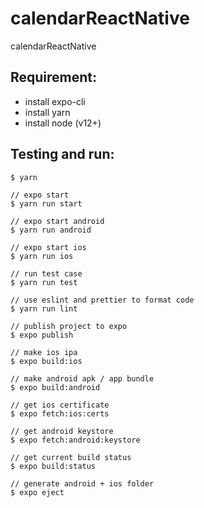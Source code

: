 # calendarReactNative

calendarReactNative

## Requirement:
 - install expo-cli
 - install yarn
 - install node (v12+)

## Testing and run:
```
$ yarn

// expo start
$ yarn run start

// expo start android
$ yarn run android

// expo start ios
$ yarn run ios

// run test case
$ yarn run test

// use eslint and prettier to format code
$ yarn run lint
```

```
// publish project to expo
$ expo publish

// make ios ipa
$ expo build:ios

// make android apk / app bundle
$ expo build:android

// get ios certificate
$ expo fetch:ios:certs

// get android keystore
$ expo fetch:android:keystore

// get current build status
$ expo build:status

// generate android + ios folder
$ expo eject
```
